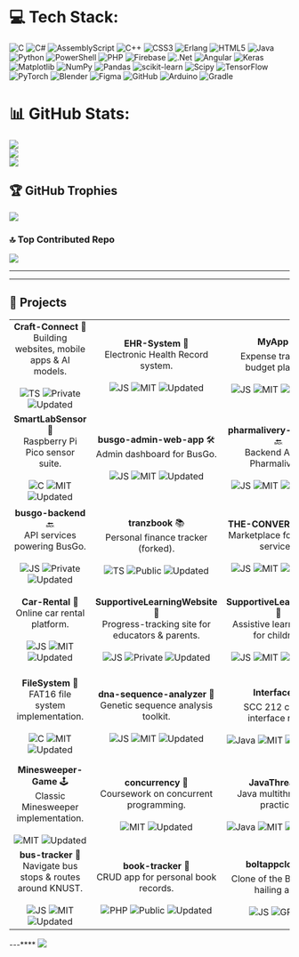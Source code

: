 
# 💻 Tech Stack:
![C](https://img.shields.io/badge/c-%2300599C.svg?style=for-the-badge&logo=c&logoColor=white) ![C#](https://img.shields.io/badge/c%23-%23239120.svg?style=for-the-badge&logo=csharp&logoColor=white) ![AssemblyScript](https://img.shields.io/badge/assembly%20script-%23000000.svg?style=for-the-badge&logo=assemblyscript&logoColor=white) ![C++](https://img.shields.io/badge/c++-%2300599C.svg?style=for-the-badge&logo=c%2B%2B&logoColor=white) ![CSS3](https://img.shields.io/badge/css3-%231572B6.svg?style=for-the-badge&logo=css3&logoColor=white) ![Erlang](https://img.shields.io/badge/Erlang-white.svg?style=for-the-badge&logo=erlang&logoColor=a90533) ![HTML5](https://img.shields.io/badge/html5-%23E34F26.svg?style=for-the-badge&logo=html5&logoColor=white) ![Java](https://img.shields.io/badge/java-%23ED8B00.svg?style=for-the-badge&logo=openjdk&logoColor=white) ![Python](https://img.shields.io/badge/python-3670A0?style=for-the-badge&logo=python&logoColor=ffdd54) ![PowerShell](https://img.shields.io/badge/PowerShell-%235391FE.svg?style=for-the-badge&logo=powershell&logoColor=white) ![PHP](https://img.shields.io/badge/php-%23777BB4.svg?style=for-the-badge&logo=php&logoColor=white) ![Firebase](https://img.shields.io/badge/firebase-%23039BE5.svg?style=for-the-badge&logo=firebase) ![.Net](https://img.shields.io/badge/.NET-5C2D91?style=for-the-badge&logo=.net&logoColor=white) ![Angular](https://img.shields.io/badge/angular-%23DD0031.svg?style=for-the-badge&logo=angular&logoColor=white) ![Keras](https://img.shields.io/badge/Keras-%23D00000.svg?style=for-the-badge&logo=Keras&logoColor=white) ![Matplotlib](https://img.shields.io/badge/Matplotlib-%23ffffff.svg?style=for-the-badge&logo=Matplotlib&logoColor=black) ![NumPy](https://img.shields.io/badge/numpy-%23013243.svg?style=for-the-badge&logo=numpy&logoColor=white) ![Pandas](https://img.shields.io/badge/pandas-%23150458.svg?style=for-the-badge&logo=pandas&logoColor=white) ![scikit-learn](https://img.shields.io/badge/scikit--learn-%23F7931E.svg?style=for-the-badge&logo=scikit-learn&logoColor=white) ![Scipy](https://img.shields.io/badge/SciPy-%230C55A5.svg?style=for-the-badge&logo=scipy&logoColor=%white) ![TensorFlow](https://img.shields.io/badge/TensorFlow-%23FF6F00.svg?style=for-the-badge&logo=TensorFlow&logoColor=white) ![PyTorch](https://img.shields.io/badge/PyTorch-%23EE4C2C.svg?style=for-the-badge&logo=PyTorch&logoColor=white) ![Blender](https://img.shields.io/badge/blender-%23F5792A.svg?style=for-the-badge&logo=blender&logoColor=white) ![Figma](https://img.shields.io/badge/figma-%23F24E1E.svg?style=for-the-badge&logo=figma&logoColor=white) ![GitHub](https://img.shields.io/badge/github-%23121011.svg?style=for-the-badge&logo=github&logoColor=white) ![Arduino](https://img.shields.io/badge/-Arduino-00979D?style=for-the-badge&logo=Arduino&logoColor=white) ![Gradle](https://img.shields.io/badge/Gradle-02303A.svg?style=for-the-badge&logo=Gradle&logoColor=white)
# 📊 GitHub Stats:
![](https://github-readme-stats.vercel.app/api?username=ProjektNull&theme=dark&hide_border=true&include_all_commits=false&count_private=true)<br/>
![](https://nirzak-streak-stats.vercel.app/?user=ProjektNull&theme=dark&hide_border=true)<br/>
![](https://github-readme-stats.vercel.app/api/top-langs/?username=ProjektNull&theme=dark&hide_border=true&include_all_commits=false&count_private=true&layout=compact)

## 🏆 GitHub Trophies
![](https://github-profile-trophy.vercel.app/?username=ProjektNull&theme=prussian&no-frame=false&no-bg=true&margin-w=4)

### 🔝 Top Contributed Repo
![](https://github-contributor-stats.vercel.app/api?username=ProjektNull&limit=5&theme=dark&combine_all_yearly_contributions=true)

---

---

## 📂 Projects

<table>
  <tr>
    <td align="center">
      <strong>Craft-Connect</strong> 🚀<br/>
      Building websites, mobile apps & AI models.<br/><br/>
      <img src="https://img.shields.io/badge/TypeScript-3178C6?style=flat-square&logo=typescript&logoColor=white" alt="TS"/>
      <img src="https://img.shields.io/badge/Private-6C757D?style=flat-square" alt="Private"/>
      <img src="https://img.shields.io/badge/Updated-Apr%202025-2196F3?style=flat-square" alt="Updated"/>
    </td>
    <td align="center">
      <strong>EHR-System</strong> 🏥<br/>
      Electronic Health Record system.<br/><br/>
      <img src="https://img.shields.io/badge/JavaScript-F7DF1E?style=flat-square&logo=javascript&logoColor=white" alt="JS"/>
      <img src="https://img.shields.io/badge/License-MIT-000000?style=flat-square" alt="MIT"/>
      <img src="https://img.shields.io/badge/Updated-Mar%202025-2196F3?style=flat-square" alt="Updated"/>
    </td>
    <td align="center">
      <strong>MyApp</strong> 💰<br/>
      Expense tracker & budget planner.<br/><br/>
      <img src="https://img.shields.io/badge/JavaScript-F7DF1E?style=flat-square&logo=javascript&logoColor=white" alt="JS"/>
      <img src="https://img.shields.io/badge/License-MIT-000000?style=flat-square" alt="MIT"/>
      <img src="https://img.shields.io/badge/Updated-Mar%202025-2196F3?style=flat-square" alt="Updated"/>
    </td>
    <td align="center">
      <strong>busgo-client-app</strong> 🚌<br/>
      Mobile client for BusGo.<br/><br/>
      <img src="https://img.shields.io/badge/JavaScript-F7DF1E?style=flat-square&logo=javascript&logoColor=white" alt="JS"/>
      <img src="https://img.shields.io/badge/License-MIT-000000?style=flat-square" alt="MIT"/>
      <img src="https://img.shields.io/badge/Updated-Jan%202025-2196F3?style=flat-square" alt="Updated"/>
    </td>
  </tr>

  <tr>
    <td align="center">
      <strong>SmartLabSensor</strong> 🧪<br/>
      Raspberry Pi Pico sensor suite.<br/><br/>
      <img src="https://img.shields.io/badge/C-00599C?style=flat-square&logo=c&logoColor=white" alt="C"/>
      <img src="https://img.shields.io/badge/License-MIT-000000?style=flat-square" alt="MIT"/>
      <img src="https://img.shields.io/badge/Updated-Dec%202024-2196F3?style=flat-square" alt="Updated"/>
    </td>
    <td align="center">
      <strong>busgo-admin-web-app</strong> 🛠️<br/>
      Admin dashboard for BusGo.<br/><br/>
      <img src="https://img.shields.io/badge/JavaScript-F7DF1E?style=flat-square&logo=javascript&logoColor=white" alt="JS"/>
      <img src="https://img.shields.io/badge/License-MIT-000000?style=flat-square" alt="MIT"/>
      <img src="https://img.shields.io/badge/Updated-Nov%202024-2196F3?style=flat-square" alt="Updated"/>
    </td>
    <td align="center">
      <strong>pharmalivery-backend</strong> 🔙<br/>
      Backend API for Pharmalivery.<br/><br/>
      <img src="https://img.shields.io/badge/JavaScript-F7DF1E?style=flat-square&logo=javascript&logoColor=white" alt="JS"/>
      <img src="https://img.shields.io/badge/License-MIT-000000?style=flat-square" alt="MIT"/>
      <img src="https://img.shields.io/badge/Updated-Oct%202024-2196F3?style=flat-square" alt="Updated"/>
    </td>
    <td align="center">
      <strong>pharmalivery-frontend</strong> 🎨<br/>
      Frontend for Pharmalivery.<br/><br/>
      <img src="https://img.shields.io/badge/JavaScript-F7DF1E?style=flat-square&logo=javascript&logoColor=white" alt="JS"/>
      <img src="https://img.shields.io/badge/License-MIT-000000?style=flat-square" alt="MIT"/>
      <img src="https://img.shields.io/badge/Updated-Oct%202024-2196F3?style=flat-square" alt="Updated"/>
    </td>
  </tr>

  <tr>
    <td align="center">
      <strong>busgo-backend</strong> 🔙<br/>
      API services powering BusGo.<br/><br/>
      <img src="https://img.shields.io/badge/JavaScript-F7DF1E?style=flat-square&logo=javascript&logoColor=white" alt="JS"/>
      <img src="https://img.shields.io/badge/Private-6C757D?style=flat-square" alt="Private"/>
      <img src="https://img.shields.io/badge/Updated-Oct%202024-2196F3?style=flat-square" alt="Updated"/>
    </td>
    <td align="center">
      <strong>tranzbook</strong> 📚<br/>
      Personal finance tracker (forked).<br/><br/>
      <img src="https://img.shields.io/badge/TypeScript-3178C6?style=flat-square&logo=typescript&logoColor=white" alt="TS"/>
      <img src="https://img.shields.io/badge/Public-4FC08D?style=flat-square" alt="Public"/>
      <img src="https://img.shields.io/badge/Updated-Aug%202024-2196F3?style=flat-square" alt="Updated"/>
    </td>
    <td align="center">
      <strong>THE-CONVERGENCE</strong> 🔄<br/>
      Marketplace for student services.<br/><br/>
      <img src="https://img.shields.io/badge/JavaScript-F7DF1E?style=flat-square&logo=javascript&logoColor=white" alt="JS"/>
      <img src="https://img.shields.io/badge/License-MIT-000000?style=flat-square" alt="MIT"/>
      <img src="https://img.shields.io/badge/Updated-Aug%202024-2196F3?style=flat-square" alt="Updated"/>
    </td>
    <td align="center">
      <strong>The-guys-real-estate</strong> 🏠<br/>
      Property listing website.<br/><br/>
      <img src="https://img.shields.io/badge/JavaScript-F7DF1E?style=flat-square&logo=javascript&logoColor=white" alt="JS"/>
      <img src="https://img.shields.io/badge/License-MIT-000000?style=flat-square" alt="MIT"/>
      <img src="https://img.shields.io/badge/Updated-Jul%202024-2196F3?style=flat-square" alt="Updated"/>
    </td>
  </tr>

  <tr>
    <td align="center">
      <strong>Car-Rental</strong> 🚗<br/>
      Online car rental platform.<br/><br/>
      <img src="https://img.shields.io/badge/JavaScript-F7DF1E?style=flat-square&logo=javascript&logoColor=white" alt="JS"/>
      <img src="https://img.shields.io/badge/License-MIT-000000?style=flat-square" alt="MIT"/>
      <img src="https://img.shields.io/badge/Updated-Jun%202024-2196F3?style=flat-square" alt="Updated"/>
    </td>
    <td align="center">
      <strong>SupportiveLearningWebsite</strong> 🏫<br/>
      Progress-tracking site for educators & parents.<br/><br/>
      <img src="https://img.shields.io/badge/JavaScript-F7DF1E?style=flat-square&logo=javascript&logoColor=white" alt="JS"/>
      <img src="https://img.shields.io/badge/Private-6C757D?style=flat-square" alt="Private"/>
      <img src="https://img.shields.io/badge/Updated-Mar%202024-2196F3?style=flat-square" alt="Updated"/>
    </td>
    <td align="center">
      <strong>SupportiveLearningApp</strong> 📱<br/>
      Assistive learning app for children.<br/><br/>
      <img src="https://img.shields.io/badge/JavaScript-F7DF1E?style=flat-square&logo=javascript&logoColor=white" alt="JS"/>
      <img src="https://img.shields.io/badge/License-MIT-000000?style=flat-square" alt="MIT"/>
      <img src="https://img.shields.io/badge/Updated-Mar%202024-2196F3?style=flat-square" alt="Updated"/>
    </td>
    <td align="center">
      <strong>tutorPulse</strong> 🎵<br/>
      Feel the Rhythm of Learning.<br/><br/>
      <img src="https://img.shields.io/badge/JavaScript-F7DF1E?style=flat-square&logo=javascript&logoColor=white" alt="JS"/>
      <img src="https://img.shields.io/badge/License-MIT-000000?style=flat-square" alt="MIT"/>
      <img src="https://img.shields.io/badge/Updated-Jan%202024-2196F3?style=flat-square" alt="Updated"/>
    </td>
  </tr>

  <tr>
    <td align="center">
      <strong>FileSystem</strong> 📁<br/>
      FAT16 file system implementation.<br/><br/>
      <img src="https://img.shields.io/badge/C-00599C?style=flat-square&logo=c&logoColor=white" alt="C"/>
      <img src="https://img.shields.io/badge/License-MIT-000000?style=flat-square" alt="MIT"/>
      <img src="https://img.shields.io/badge/Updated-Nov%202023-2196F3?style=flat-square" alt="Updated"/>
    </td>
    <td align="center">
      <strong>dna-sequence-analyzer</strong> 🧬<br/>
      Genetic sequence analysis toolkit.<br/><br/>
      <img src="https://img.shields.io/badge/JavaScript-F7DF1E?style=flat-square&logo=javascript&logoColor=white" alt="JS"/>
      <img src="https://img.shields.io/badge/License-MIT-000000?style=flat-square" alt="MIT"/>
      <img src="https://img.shields.io/badge/Updated-Nov%202023-2196F3?style=flat-square" alt="Updated"/>
    </td>
    <td align="center">
      <strong>Interface</strong> 🎛️<br/>
      SCC 212 course interface repo.<br/><br/>
      <img src="https://img.shields.io/badge/Java-ED8B00?style=flat-square&logo=java&logoColor=white" alt="Java"/>
      <img src="https://img.shields.io/badge/License-MIT-000000?style=flat-square" alt="MIT"/>
      <img src="https://img.shields.io/badge/Updated-Nov%202023-2196F3?style=flat-square" alt="Updated"/>
    </td>
    <td align="center">
      <strong>SolarSystem</strong> ☀️<br/>
      SCC 212 solar system simulation.<br/><br/>
      <img src="https://img.shields.io/badge/Java-ED8B00?style=flat-square&logo=java&logoColor=white" alt="Java"/>
      <img src="https://img.shields.io/badge/License-MIT-000000?style=flat-square" alt="MIT"/>
      <img src="https://img.shields.io/badge/Updated-Nov%202023-2196F3?style=flat-square" alt="Updated"/>
    </td>
  </tr>

  <tr>
    <td align="center">
      <strong>Minesweeper-Game</strong> 🕹️<br/>
      Classic Minesweeper implementation.<br/><br/>
      <img src="https://img.shields.io/badge/License-MIT-000000?style=flat-square" alt="MIT"/>
      <img src="https://img.shields.io/badge/Updated-Nov%202023-2196F3?style=flat-square" alt="Updated"/>
    </td>
    <td align="center">
      <strong>concurrency</strong> 🔀<br/>
      Coursework on concurrent programming.<br/><br/>
      <img src="https://img.shields.io/badge/License-MIT-000000?style=flat-square" alt="MIT"/>
      <img src="https://img.shields.io/badge/Updated-Oct%202023-2196F3?style=flat-square" alt="Updated"/>
    </td>
    <td align="center">
      <strong>JavaThread</strong> 🧵<br/>
      Java multithreading practice.<br/><br/>
      <img src="https://img.shields.io/badge/Java-ED8B00?style=flat-square&logo=java&logoColor=white" alt="Java"/>
      <img src="https://img.shields.io/badge/License-MIT-000000?style=flat-square" alt="MIT"/>
      <img src="https://img.shields.io/badge/Updated-Oct%202023-2196F3?style=flat-square" alt="Updated"/>
    </td>
    <td align="center">
      <strong>MyPortfolio</strong> 💼<br/>
      3D interactive personal portfolio.<br/><br/>
      <img src="https://img.shields.io/badge/JavaScript-F7DF1E?style=flat-square&logo=javascript&logoColor=white" alt="JS"/>
      <img src="https://img.shields.io/badge/Private-6C757D?style=flat-square" alt="Private"/>
      <img src="https://img.shields.io/badge/Updated-Oct%202023-2196F3?style=flat-square" alt="Updated"/>
    </td>
  </tr>

  <tr>
    <td align="center">
      <strong>bus-tracker</strong> 🚌<br/>
      Navigate bus stops & routes around KNUST.<br/><br/>
      <img src="https://img.shields.io/badge/JavaScript-F7DF1E?style=flat-square&logo=javascript&logoColor=white" alt="JS"/>
      <img src="https://img.shields.io/badge/License-MIT-000000?style=flat-square" alt="MIT"/>
      <img src="https://img.shields.io/badge/Updated-Aug%202023-2196F3?style=flat-square" alt="Updated"/>
    </td>
    <td align="center">
      <strong>book-tracker</strong> 📖<br/>
      CRUD app for personal book records.<br/><br/>
      <img src="https://img.shields.io/badge/PHP-777BB4?style=flat-square&logo=php&logoColor=white" alt="PHP"/>
      <img src="https://img.shields.io/badge/Public-4FC08D?style=flat-square" alt="Public"/>
      <img src="https://img.shields.io/badge/Updated-Aug%202023-2196F3?style=flat-square" alt="Updated"/>
    </td>
    <td align="center">
      <strong>boltappclone</strong> ⚡<br/>
      Clone of the Bolt ride-hailing app.<br/><br/>
      <img src="https://img.shields.io/badge/JavaScript-F7DF1E?style=flat-square&logo=javascript&logoColor=white" alt="JS"/>
      <img src="https://img.shields.io/badge/License-GPLv3-007EC6?style=flat-square&logo=gnu&logoColor=white" alt="GPLv3"/>
    </td>
    <td></td>
  </tr>
</table>

---****
[![](https://visitcount.itsvg.in/api?id=ProjektNull&icon=3&color=3)](https://visitcount.itsvg.in)

<!-- Proudly created with GPRM ( https://gprm.itsvg.in ) -->
